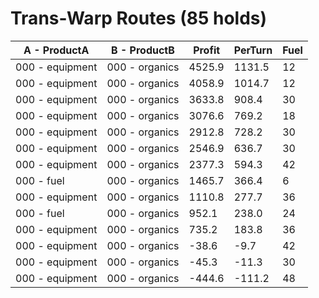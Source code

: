 Trans-Warp Routes (85 holds)
=======================================================================
| A    - ProductA    | B    - ProductB    | Profit  | PerTurn | Fuel  |
|--------------------|--------------------|---------|---------|-------|
| 000  - equipment   | 000  - organics    | 4525.9  | 1131.5  | 12    |
| 000  - equipment   | 000  - organics    | 4058.9  | 1014.7  | 12    |
| 000  - equipment   | 000  - organics    | 3633.8  | 908.4   | 30    |
| 000  - equipment   | 000  - organics    | 3076.6  | 769.2   | 18    |
| 000  - equipment   | 000  - organics    | 2912.8  | 728.2   | 30    |
| 000  - equipment   | 000  - organics    | 2546.9  | 636.7   | 30    |
| 000  - equipment   | 000  - organics    | 2377.3  | 594.3   | 42    |
| 000  - fuel        | 000  - organics    | 1465.7  | 366.4   | 6     |
| 000  - equipment   | 000  - organics    | 1110.8  | 277.7   | 36    |
| 000  - fuel        | 000  - organics    | 952.1   | 238.0   | 24    |
| 000  - equipment   | 000  - organics    | 735.2   | 183.8   | 36    |
| 000  - equipment   | 000  - organics    | -38.6   | -9.7    | 42    |
| 000  - equipment   | 000  - organics    | -45.3   | -11.3   | 30    |
| 000  - equipment   | 000  - organics    | -444.6  | -111.2  | 48    |
